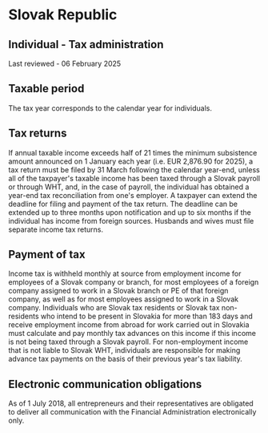 # Slovak Republic
## Individual - Tax administration
Last reviewed - 06 February 2025
## Taxable period
The tax year corresponds to the calendar year for individuals.
## Tax returns
If annual taxable income exceeds half of 21 times the minimum subsistence amount announced on 1 January each year (i.e. EUR 2,876.90 for 2025), a tax return must be filed by 31 March following the calendar year-end, unless all of the taxpayer's taxable income has been taxed through a Slovak payroll or through WHT, and, in the case of payroll, the individual has obtained a year-end tax reconciliation from one's employer.
A taxpayer can extend the deadline for filing and payment of the tax return. The deadline can be extended up to three months upon notification and up to six months if the individual has income from foreign sources.
Husbands and wives must file separate income tax returns.
## Payment of tax
Income tax is withheld monthly at source from employment income for employees of a Slovak company or branch, for most employees of a foreign company assigned to work in a Slovak branch or PE of that foreign company, as well as for most employees assigned to work in a Slovak company.
Individuals who are Slovak tax residents or Slovak tax non-residents who intend to be present in Slovakia for more than 183 days and receive employment income from abroad for work carried out in Slovakia must calculate and pay monthly tax advances on this income if this income is not being taxed through a Slovak payroll.
For non-employment income that is not liable to Slovak WHT, individuals are responsible for making advance tax payments on the basis of their previous year's tax liability.
## Electronic communication obligations
As of 1 July 2018, all entrepreneurs and their representatives are obligated to deliver all communication with the Financial Administration electronically only.
